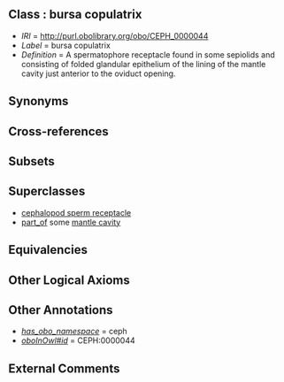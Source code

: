
## Class : bursa copulatrix

 * *IRI* = http://purl.obolibrary.org/obo/CEPH_0000044
 * *Label* = bursa copulatrix
 * *Definition* = A spermatophore receptacle found in some sepiolids and consisting of folded glandular epithelium of the lining of the mantle cavity just anterior to the oviduct opening.

## Synonyms


## Cross-references


## Subsets


## Superclasses

 * [cephalopod sperm receptacle](../../CEPH/17/CEPH_0001017.md)
 * [part_of](../../BFO/50/BFO_0000050.md) some [mantle cavity](../../UBERON/80/UBERON_0006580.md)

## Equivalencies


## Other Logical Axioms


## Other Annotations

 * *[has_obo_namespace](../../ce/oboInOwl#hasOBONamespace.md)* = ceph
 * *[oboInOwl#id](../../id/oboInOwl#id.md)* = CEPH:0000044

## External Comments

